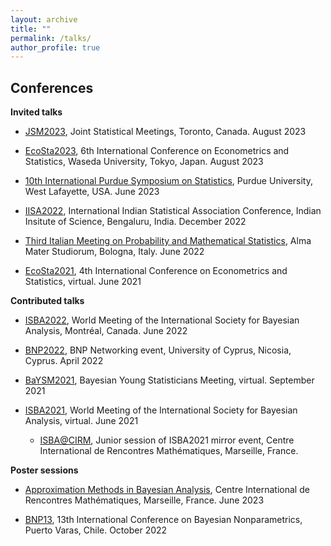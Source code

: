 ```yaml
---
layout: archive
title: ""
permalink: /talks/
author_profile: true
---
```


Conferences
---

**Invited talks**

* [JSM2023](https://ww2.amstat.org/meetings/jsm/2023/), Joint Statistical Meetings, Toronto, Canada. August 2023

* [EcoSta2023](http://www.cmstatistics.org/EcoSta2023/index.php), 6th International Conference on Econometrics and Statistics, Waseda University, Tokyo, Japan. August 2023

* [10th International Purdue Symposium on Statistics](https://www.stat.purdue.edu/symp2023/index.html), Purdue University, West Lafayette, USA. June 2023

* [IISA2022](https://intindstat.org/conference2022/index), International Indian Statistical Association Conference, Indian Insitute of Science, Bengaluru, India. December 2022

* [Third Italian Meeting on Probability and Mathematical Statistics](https://site.unibo.it/probstat/en), Alma Mater Studiorum, Bologna, Italy. June 2022

* [EcoSta2021](http://www.cmstatistics.org/EcoSta2021/), 4th International Conference on Econometrics and Statistics, virtual. June 2021

**Contributed talks**

* [ISBA2022](https://isbawebmaster.github.io/ISBA2022/), World Meeting of the International Society for Bayesian Analysis, Montréal, Canada. June 2022

* [BNP2022](http://cyprusconferences.org/bnp2022/), BNP Networking event, University of Cyprus, Nicosia, Cyprus. April 2022

* [BaYSM2021](https://events.stat.uconn.edu/BAYSM2021/), Bayesian Young Statisticians Meeting, virtual. September 2021

* [ISBA2021](https://events.stat.uconn.edu/ISBA2021/), World Meeting of the International Society for Bayesian Analysis, virtual. June 2021

  * [ISBA@CIRM](https://sites.google.com/view/isba-at-cirm/home), Junior session of ISBA2021 mirror event, Centre International de Rencontres Mathématiques, Marseille, France.

**Poster sessions**

* [Approximation Methods in Bayesian Analysis](https://conferences.cirm-math.fr/2768.html), Centre International de Rencontres Mathématiques, Marseille, France. June 2023
  
* [BNP13](https://midas.mat.uc.cl/bnp13/), 13th International Conference on Bayesian Nonparametrics, Puerto Varas, Chile. October 2022
